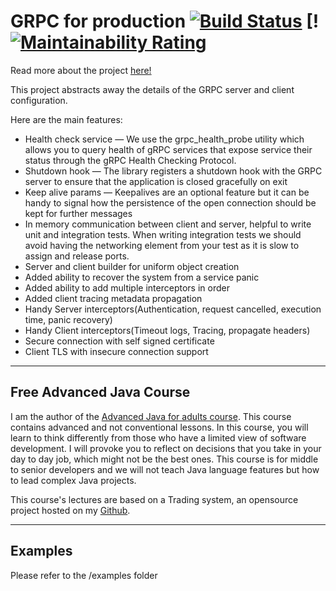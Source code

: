 # GRPC for production [![Build Status](https://travis-ci.org/apssouza22/grpc-server-go.svg?branch=master)](https://travis-ci.org/apssouza22/grpc-server-go) [! [![Maintainability Rating](https://sonarcloud.io/api/project_badges/measure?project=apssouza22_grpc-server-go&metric=sqale_rating)](https://sonarcloud.io/dashboard?id=apssouza22_grpc-server-go)

Read more about the project [here!](https://dev.to/apssouza22/grpc-for-production-golang-1611)

This project abstracts away the details of the GRPC server and client configuration. 

Here are the main features:
- Health check service — We use the grpc_health_probe utility which allows you to query health of gRPC services that expose service their status through the gRPC Health Checking Protocol.
- Shutdown hook — The library registers a shutdown hook with the GRPC server to ensure that the application is closed gracefully on exit
- Keep alive params — Keepalives are an optional feature but it can be handy to signal how the persistence of the open connection should be kept for further messages
- In memory communication between client and server, helpful to write unit and integration tests. When writing integration tests we should avoid having the networking element from your test as it is slow to assign and release ports.
- Server and client builder for uniform object creation
- Added ability to recover the system from a service panic
- Added ability to add multiple interceptors in order
- Added client tracing metadata propagation
- Handy Server interceptors(Authentication, request cancelled, execution time, panic recovery)
- Handy Client interceptors(Timeout logs, Tracing, propagate headers)
- Secure connection with self signed certificate
- Client TLS with insecure connection support 


---
## Free Advanced Java Course
I am the author of the [Advanced Java for adults course](https://www.udemy.com/course/advanced-java-for-adults/?referralCode=8014CCF0A5A931ADED5F). This course contains advanced and not conventional lessons. In this course, you will learn to think differently from those who have a limited view of software development. I will provoke you to reflect on decisions that you take in your day to day job, which might not be the best ones. This course is for middle to senior developers and we will not teach Java language features but how to lead complex Java projects. 

This course's lectures are based on a Trading system, an opensource project hosted on my [Github](https://github.com/apssouza22/trading-system).

---

 
 ## Examples
 
 Please refer to the /examples folder
 
 
